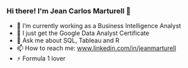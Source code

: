 ### Hi there! I'm Jean Carlos Marturell 👋



- 🔭 I’m currently working as a Business Intelligence Analyst
- 🌱 I just get the Google Data Analyst Certificate
- 💬 Ask me about SQL, Tableau and R
- 📫 How to reach me: www.linkedin.com/in/jeanmarturell
- ⚡ Formula 1 lover

